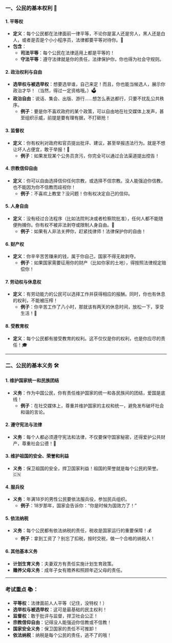 
### 一、公民的基本权利 🎯

#### 1. **平等权**  
- **定义**：每个公民都在法律面前一律平等，不论你是富人还是穷人，黑人还是白人，或者是否是个小小程序员，法律都要平等对待你。💼  
- **包含**：  
  - **司法平等**：每个公民在法律适用上都是平等的！  
  - **守法平等**：遵守法律就是你的责任，法律保护你，你也得为社会守规则。  

#### 2. **政治权利与自由**  
- **选举权与被选举权**：想要选举谁，自己来定！而且，你也能当候选人，展示你政治才华！（当然，得过一定资格哦。）🗳️  
- **政治自由**：说话、集会、出版、游行……想怎么表达都行，只要不扰乱公共秩序。  
  - **例子**：要是你不喜欢政府的某个政策，可以自由地在社交媒体上发声，甚至组织示威，前提是要有理有据，不打砸抢！

#### 3. **监督权**  
- **定义**：你有权利对政府和官员提出批评、建议，甚至举报违法行为。就是不想让坏人占便宜，敢于举报！🚨  
  - **例子**：如果发现某个公务员贪污，你完全可以通过合法渠道提出控告！

#### 4. **宗教信仰自由**  
- **定义**：你可以自由选择信仰任何宗教，或选择不信宗教。没人能强迫你信教，也不能因为你不信教而歧视你！  
  - **例子**：不喜欢上教堂？没问题！你有权决定自己的信仰。

#### 5. **人身自由**  
- **定义**：没有经过合法程序（比如法院判决或者检察院批准），任何人都不能随便拘捕你。你有权不被非法剥夺或限制人身自由。🚫  
  - **例子**：如果有人非法关押你，赶紧找律师！法律保护你的自由！

#### 6. **财产权**  
- **定义**：你辛辛苦苦赚来的钱，属于你自己，国家不得无故剥夺。  
  - **例子**：如果国家需要征用你的财产（比如你家的土地），得按照法律规定赔偿你！

#### 7. **劳动权与休息权**  
- **定义**：有劳动能力的公民可以选择工作并获得相应的报酬。同时，你也有休息的权利，不能被压榨！  
  - **例子**：你辛苦工作了八小时，那就该有两天的休息时间，放松一下，享受生活！🌴

#### 8. **受教育权**  
- **定义**：每个公民都有接受教育的权利。这不仅仅是你的权利，也是你应尽的责任！🎓

---

### 二、公民的基本义务 🛠️

#### 1. **维护国家统一和民族团结**  
- **义务**：作为中国公民，你有责任维护国家的统一和各民族间的团结，爱国是底线！  
  - **例子**：在社交媒体上，尊重并维护国家的主权和统一，避免发布破坏社会和谐的言论。

#### 2. **遵守宪法与法律**  
- **义务**：每个人都必须遵守宪法和法律，不仅要保守国家秘密，还得爱护公共财产，尊重社会公德！🛑

#### 3. **维护祖国的安全、荣誉和利益**  
- **义务**：保卫祖国的安全，捍卫国家利益！祖国的荣誉就是每个公民的荣誉。🇨🇳

#### 4. **服兵役**  
- **义务**：年满18岁的男性公民要依法服兵役，参加民兵组织。  
  - **例子**：18岁那年，国家会告诉你：“你是时候为国效力了！”

#### 5. **依法纳税**  
- **义务**：每个公民都有依法纳税的责任，税收是国家运行的重要保障！💰  
  - **例子**：拿到工资了？别忘了扣税，按时交税，做一个合格的纳税人！

#### 6. **其他基本义务**  
- **计划生育义务**：夫妻双方有责任实施计划生育政策。  
- **赡养父母义务**：成年子女有赡养和照顾年迈父母的责任。


---

### 考试重点 📚：
- **平等权**：法律面前人人平等（记住，没特权！）
- **选举权与被选举权**：这可是最基础的民主权利！  
- **监督权**：敢于批评与监督，捍卫社会公正！  
- **宗教信仰自由**：记得没人能强迫你信教或不信教！
- **国家安全义务**：保卫国家的责任不可推卸！  
- **依法纳税**：纳税是每个公民的责任，逃不了的哦！